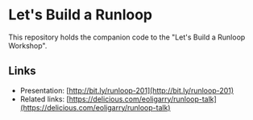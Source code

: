 # Let's Build a Runloop

This repository holds the companion code to the "Let's Build a Runloop Workshop".

## Links

 * Presentation: [http://bit.ly/runloop-201](http://bit.ly/runloop-201)
 * Related links: [https://delicious.com/eoligarry/runloop-talk](https://delicious.com/eoligarry/runloop-talk)

